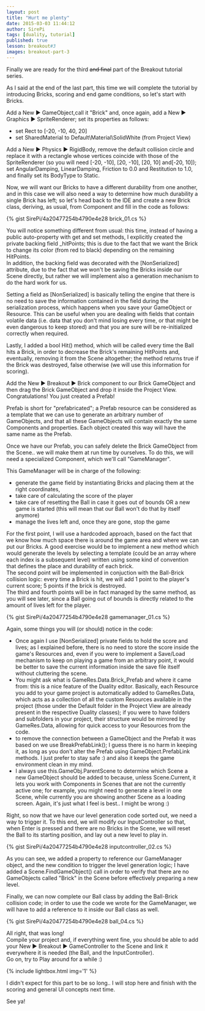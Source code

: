 ```yaml
---
layout: post
title: "Hurt me plenty"
date: 2015-03-03 11:44:12
author: SirePi
tags: [duality, tutorial]
published: true
lesson: breakout#3
images: breakout-part-3
---
```

Finally we are ready for the third <del>and final</del> part of the Breakout tutorial series.

As I said at the end of the last part, this time we will complete the tutorial by introducing <xn>Bricks</xn>, scoring and end game conditions, so let's start with Bricks.
<!--more-->

Add a <xm>New &#9654; GameObject</xm>,call it "<xn>Brick</xn>" and, once again, add a <xm>New &#9654; Graphics &#9654; SpriteRenderer</xm>; set its properties as follows:

* set <xp>Rect</xp> to <xc>[-20, -10, 40, 20]</xc>
* set <xp>SharedMaterial</xp> to <xc>Default\Material\SolidWhite</xc> (from <xd>Project View</xd>)

Add a <xm>New &#9654; Physics &#9654; RigidBody</xm>, remove the default collision circle and replace it with a rectangle whose vertices coincide with those of the SpriteRenderer (so you will need <xc>[-20, -10]</xc>, <xc>[20, -10]</xc>, <xc>[20, 10]</xc> and<xc>[-20, 10]</xc>);  
set <xp>AngularDamping</xp>, <xp>LinearDamping</xp>, <xp>Friction</xp> to <xc>0.0</xc> and <xp>Restitution</xp> to <xc>1.0</xc>, and finally set its <xp>BodyType</xp> to <xc>Static</xc>.

Now, we will want our Bricks to have a different durability from one another, and in this case we will also need a way to determine how much durability a single Brick has left; so let's head back to the IDE and create a new <xn>Brick</xn> class, deriving, as usual, from <xp>Component</xp> and fill in the code as follows:

{% gist SirePi/4a20477254b4790e4e28 brick_01.cs %}

You will notice something different from usual: this time, instead of having a public auto-property with get and set methods, I explicitly created the private backing field <xc>_hitPoints</xc>; this is due to the fact that we want
the <xn>Brick</xn> to change its color (from red to black) depending on the remaining <xp>HitPoints</xp>.  
In addition, the backing field was decorated with the <xc>[NonSerialized]</xc> attribute, due to the fact that we won't be saving the Bricks inside our Scene directly, but rather we will implement also a generation mechanism
to do the hard work for us.

<explain>Setting a field as [NonSerialized] is basically telling the engine that there is no need to save the information contained in the field during the serialization process, which happens when you save your GameObject or Resource. This can be useful when you are dealing with fields that contain volatile data (i.e. data that you don't mind losing every time, or that might be even dangerous to keep stored) and that you are sure will be re-initialized
correctly when required.</explain>

Lastly, I added a <xc>bool Hit()</xc> method, which will be called every time the <xn>Ball</xn> hits a <xn>Brick</xn>, in order to decrease the Brick's remaining <xp>HitPoints</xp> and, eventually, removing it from the <xn>Scene</xn> altogether; the
method returns true if the <xn>Brick</xn> was destroyed, false otherwise (we will use this information for scoring).

Add the <xm>New &#9654; Breakout &#9654; Brick</xm> component to our <xn>Brick</xn> GameObject and then <xd>drag</xd> the Brick GameObject and <xd>drop</xd> it inside the <xd>Project View</xd>.  
Congratulations! You just created a <xn>Prefab</xn>!

<explain>Prefab is short for "prefabricated"; a Prefab resource can be considered as a template that we can use to generate an arbitrary number of GameObjects, and that all these GameObjects will contain exactly the same Components and properties. Each object created this way will have the same name as the Prefab.</explain>

Once we have our Prefab, you can safely delete the <xn>Brick</xn> GameObject from the <xn>Scene</xn>.. we will make them at run time by ourselves. To do this, we will need a specialized Component, which we'll call "<xn>GameManager</xn>".

This <xn>GameManager</xn> will be in charge of the following:

* generate the game field by instantiating Bricks and placing them at the right coordinates,
* take care of calculating the score of the player
* take care of resetting the <xn>Ball</xn> in case it goes out of bounds OR a new game is started (this will mean that our Ball won't do that by itself anymore)
* manage the lives left and, once they are gone, stop the game

For the first point, I will use a hardcoded approach, based on the fact that we know how much space there is around the game area and where we can put our Bricks. A good exercise would be to implement a new method which would generate the levels by selecting a template (could be an array where each index is a subsequent level) written using some kind of convention
that defines the place and durability of each brick.  
The second point will be implemented in conjuction with the <xn>Ball</xn>-<xn>Brick</xn> collision logic: every time a Brick is hit, we will add 1 point to the player's current score; 5 points if the brick is destroyed.<br>The third and fourth points will be in fact managed by the same method, as you will see later, since a Ball going out of bounds is directly related to the amount of lives left for the player.

{% gist SirePi/4a20477254b4790e4e28 gamemanager_01.cs %}

Again, some things you will (or should) notice in the code:

* Once again I use <xc>[NonSerialized]</xc> private fields to hold the score and lives; as I explained before, there is no need to store the score inside the game's Resources and, even if you were to implement a Save/Load mechanism to keep on playing a game from an arbitrary point, it would be better to save the current information inside the save file itself without cluttering the scene.
* You might ask what is <xp>GameRes.Data.Brick_Prefab</xp> and where it came from: this is a nice feature of the Duality editor. Basically, each Resource you add to your game project is automatically added to <xp>GameRes.Data</xp>, which acts as a collection of all the custom Resources available in the project
(those under the Default folder in the Project View are already present in the respective Duality classes); if you were to have
folders and subfolders in your project, their structure would be mirrored by GameRes.Data, allowing for quick access to your Resources from the code.
* to remove the connection between a GameObject and the Prefab it was based on we use <xc>BreakPrefabLink()</xc>; I guess there is no harm in keeping it, as long as you don't alter the Prefab using <xp>GameObject.PrefabLink</xp> methods. I just prefer to stay safe :) and also it keeps the game environment clean in my mind.
* I always use <xp>this.GameObj.ParentScene</xp> to determine which <xn>Scene</xn> a new GameObject should be added to because, unless <xp>Scene.Current</xp>, it lets you work with Components in Scenes that are not the currently active one; for example, you might need to generate a level in one Scene, while currently you are showing another Scene as a loading
screen. Again, it's just what I feel is best.. I might be wrong :)

Right, so now that we have our level generation code sorted out, we need a way to trigger it. To this end, we will modify our <xn>InputController</xn> so that, when <xc>Enter</xc> is pressed and there are no Bricks in the Scene, we will reset the Ball to its starting position, and lay out a new level to play in.

{% gist SirePi/4a20477254b4790e4e28 inputcontroller_02.cs %}

As you can see, we added a property to reference our <xn>GameManager</xn> object, and the new condition to trigger the level generation logic; I have added a <xc>Scene.FindGameObject()</xc> call in order to verify that there are no GameObjects called "<xn>Brick</xn>" in the Scene before effectively preparing a new level.

Finally, we can now complete our <xn>Ball</xn> class by adding the Ball-Brick collision code; in order to use the code we wrote for the GameManager, we will have to add a reference to it inside our Ball class as well.

{% gist SirePi/4a20477254b4790e4e28 ball_04.cs %}

All right, that was long!  
Compile your project and, if everything went fine, you should be able to add your <xm>New &#9654; Breakout &#9654; GameController</xm> to the Scene and link it everywhere it is needed (the <xn>Ball</xn>, and the <xn>InputController</xn>).  
Go on, try to <xd>Play</xd> around for a while :)

{% include lightbox.html img='1' %}

I didn't expect for this part to be so long.. I will stop here and finish with the scoring and general UI concepts next time.

See ya!